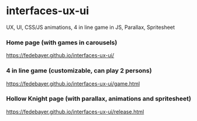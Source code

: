 # interfaces-ux-ui

UX, UI, CSS/JS animations, 4 in line game in JS, Parallax, Spritesheet

### Home page (with games in carousels)
https://fedebayer.github.io/interfaces-ux-ui/

### 4 in line game (customizable, can play 2 persons)
https://fedebayer.github.io/interfaces-ux-ui/game.html

### Hollow Knight page (with parallax, animations and spritesheet)
https://fedebayer.github.io/interfaces-ux-ui/release.html
